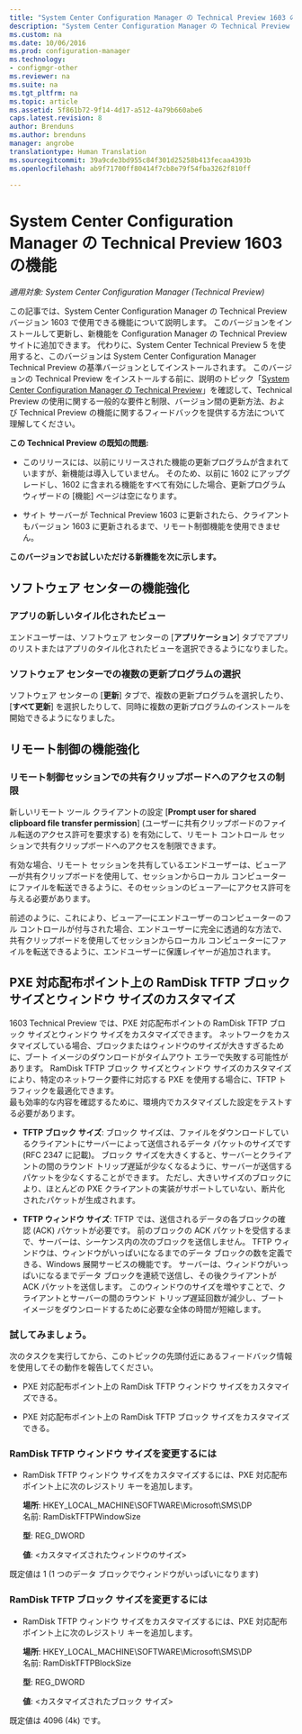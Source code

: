 ```yaml
---
title: "System Center Configuration Manager の Technical Preview 1603 の機能"
description: "System Center Configuration Manager の Technical Preview バージョン 1603 で使用できる機能について説明します。"
ms.custom: na
ms.date: 10/06/2016
ms.prod: configuration-manager
ms.technology:
- configmgr-other
ms.reviewer: na
ms.suite: na
ms.tgt_pltfrm: na
ms.topic: article
ms.assetid: 5f861b72-9f14-4d17-a512-4a79b660abe6
caps.latest.revision: 8
author: Brenduns
ms.author: brenduns
manager: angrobe
translationtype: Human Translation
ms.sourcegitcommit: 39a9cde3bd955c84f301d25258b413fecaa4393b
ms.openlocfilehash: ab9f71700ff80414f7cb8e79f54fba3262f810ff

---
```

# <a name="capabilities-in-technical-preview-1603-for-system-center-configuration-manager"></a>System Center Configuration Manager の Technical Preview 1603 の機能

*適用対象: System Center Configuration Manager (Technical Preview)*

この記事では、System Center Configuration Manager の Technical Preview バージョン 1603 で使用できる機能について説明します。 このバージョンをインストールして更新し、新機能を Configuration Manager の Technical Preview サイトに追加できます。 代わりに、System Center Technical Preview 5 を使用すると、このバージョンは System Center Configuration Manager Technical Preview の基準バージョンとしてインストールされます。 このバージョンの Technical Preview をインストールする前に、説明のトピック「[System Center Configuration Manager の Technical Preview](../../core/get-started/technical-preview.md)」を確認して、Technical Preview の使用に関する一般的な要件と制限、バージョン間の更新方法、および Technical Preview の機能に関するフィードバックを提供する方法について理解してください。  

 **この Technical Preview の既知の問題:**  

-   このリリースには、以前にリリースされた機能の更新プログラムが含まれていますが、新機能は導入していません。 そのため、以前に 1602 にアップグレードし、1602 に含まれる機能をすべて有効にした場合、更新プログラム ウィザードの [機能] ページは空になります。  

-   サイト サーバーが Technical Preview 1603 に更新されたら、クライアントもバージョン 1603 に更新されるまで、リモート制御機能を使用できません。  

 **このバージョンでお試しいただける新機能を次に示します。**  

##  <a name="a-namebkmksc1603a-improvements-to-software-center"></a><a name="BKMK_SC1603"></a> ソフトウェア センターの機能強化  

### <a name="new-tiled-view-for-apps"></a>アプリの新しいタイル化されたビュー  
 エンドユーザーは、ソフトウェア センターの [**アプリケーション**] タブでアプリのリストまたはアプリのタイル化されたビューを選択できるようになりました。  

### <a name="select-multiple-updates-in-software-center"></a>ソフトウェア センターでの複数の更新プログラムの選択  
 ソフトウェア センターの [**更新**] タブで、複数の更新プログラムを選択したり、[**すべて更新**] を選択したりして、同時に複数の更新プログラムのインストールを開始できるようになりました。  

##  <a name="a-namebkmkrc1603a-improvements-to-remote-control"></a><a name="BKMK_RC1603"></a> リモート制御の機能強化  

### <a name="limit-shared-clipboard-access-in-a-remote-control-session"></a>リモート制御セッションでの共有クリップボードへのアクセスの制限  
 新しいリモート ツール クライアントの設定 [**Prompt user for shared clipboard file transfer permission**] (ユーザーに共有クリップボードのファイル転送のアクセス許可を要求する) を有効にして、リモート コントロール セッションで共有クリップボードへのアクセスを制限できます。  

 有効な場合、リモート セッションを共有しているエンドユーザーは、ビューア―が共有クリップボードを使用して、セッションからローカル コンピューターにファイルを転送できるように、そのセッションのビューア―にアクセス許可を与える必要があります。  

 前述のように、これにより、ビューア―にエンドユーザーのコンピューターのフル コントロールが付与された場合、エンドユーザーに完全に透過的な方法で、共有クリップボードを使用してセッションからローカル コンピューターにファイルを転送できるように、エンドユーザーに保護レイヤーが追加されます。  

##  <a name="a-namebkmkramdisktftpa-customize-the-ramdisk-tftp-block-size-and-window-size-on-pxe-enabled-distribution-points"></a><a name="BKMK_RamDiskTFTP"></a> PXE 対応配布ポイント上の RamDisk TFTP ブロック サイズとウィンドウ サイズのカスタマイズ  
 1603 Technical Preview では、PXE 対応配布ポイントの RamDisk TFTP ブロック サイズとウィンドウ サイズをカスタマイズできます。 ネットワークをカスタマイズしている場合、ブロックまたはウィンドウのサイズが大きすぎるために、ブート イメージのダウンロードがタイムアウト エラーで失敗する可能性があります。 RamDisk TFTP ブロック サイズとウィンドウ サイズのカスタマイズにより、特定のネットワーク要件に対応する PXE を使用する場合に、TFTP トラフィックを最適化できます。   
最も効率的な内容を確認するために、環境内でカスタマイズした設定をテストする必要があります。  

-   **TFTP ブロック サイズ**: ブロック サイズは、ファイルをダウンロードしているクライアントにサーバーによって送信されるデータ パケットのサイズです (RFC 2347 に記載)。 ブロック サイズを大きくすると、サーバーとクライアントの間のラウンド トリップ遅延が少なくなるように、サーバーが送信するパケットを少なくすることができます。 ただし、大きいサイズのブロックにより、ほとんどの PXE クライアントの実装がサポートしていない、断片化されたパケットが生成されます。  

-   **TFTP ウィンドウ サイズ**: TFTP では、送信されるデータの各ブロックの確認 (ACK) パケットが必要です。 前のブロックの ACK パケットを受信するまで、サーバーは、シーケンス内の次のブロックを送信しません。 TFTP ウィンドウは、ウィンドウがいっぱいになるまでのデータ ブロックの数を定義できる、Windows 展開サービスの機能です。 サーバーは、ウィンドウがいっぱいになるまでデータ ブロックを連続で送信し、その後クライアントが ACK パケットを送信します。 このウィンドウのサイズを増やすことで、クライアントとサーバーの間のラウンド トリップ遅延回数が減少し、ブート イメージをダウンロードするために必要な全体の時間が短縮します。  

### <a name="try-it-out"></a>試してみましょう。  
 次のタスクを実行してから、このトピックの先頭付近にあるフィードバック情報を使用してその動作を報告してください。  

-   PXE 対応配布ポイント上の RamDisk TFTP ウィンドウ サイズをカスタマイズできる。  

-   PXE 対応配布ポイント上の RamDisk TFTP ブロック サイズをカスタマイズできる。  

### <a name="to-modify-the-ramdisk-tftp-window-size"></a>RamDisk TFTP ウィンドウ サイズを変更するには  

-   RamDisk TFTP ウィンドウ サイズをカスタマイズするには、PXE 対応配布ポイント上に次のレジストリ キーを追加します。  

     **場所**: HKEY_LOCAL_MACHINE\SOFTWARE\Microsoft\SMS\DP  
    名前: RamDiskTFTPWindowSize  

     **型**: REG_DWORD  

     **値**: &lt;カスタマイズされたウィンドウのサイズ\>  

 既定値は 1 (1 つのデータ ブロックでウィンドウがいっぱいになります)  

### <a name="to-modify-the-ramdisk-tftp-block-size"></a>RamDisk TFTP ブロック サイズを変更するには  

-   RamDisk TFTP ウィンドウ サイズをカスタマイズするには、PXE 対応配布ポイント上に次のレジストリ キーを追加します。  

     **場所**: HKEY_LOCAL_MACHINE\SOFTWARE\Microsoft\SMS\DP  
    名前: RamDiskTFTPBlockSize  

     **型**: REG_DWORD  

     **値**: &lt;カスタマイズされたブロック サイズ\>  

 既定値は 4096 (4k) です。  



<!--HONumber=Nov16_HO1-->



